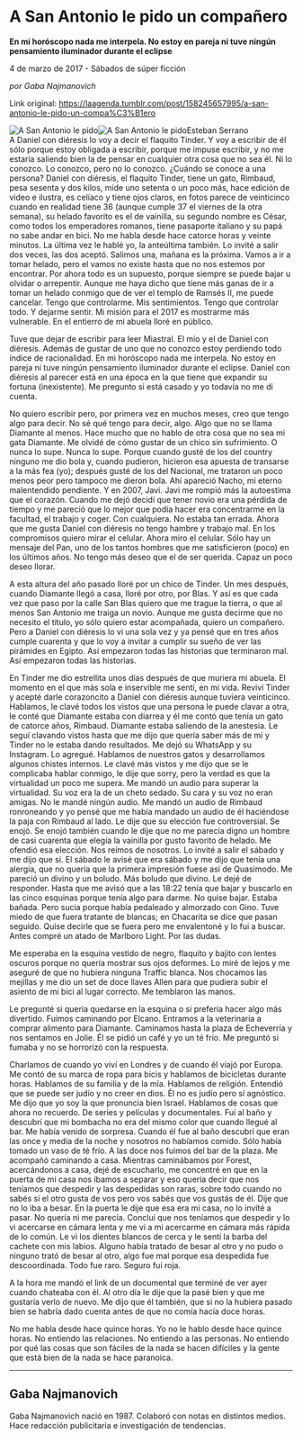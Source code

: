 # A San Antonio le pido un compañero

**En mi horóscopo nada me interpela. No estoy en pareja ni tuve ningún pensamiento iluminador durante el eclipse**

4 de marzo de 2017 - Sábados de súper ficción

_por Gaba Najmanovich_

Link original: https://laagenda.tumblr.com/post/158245657995/a-san-antonio-le-pido-un-compa%C3%B1ero

![A San Antonio le pido](https://64.media.tumblr.com/4742acea9e800ee03b5734495727186f/tumblr_inline_pk0l8hFPH01t6q87u_500.jpg)![A San Antonio le pido](https://64.media.tumblr.com/4742acea9e800ee03b5734495727186f/tumblr_inline_pk0l8hFPH01t6q87u_500.jpg)Esteban Serrano  
A Daniel con diéresis lo voy a decir el flaquito Tinder. Y voy a escribir de él sólo porque estoy obligada a escribir, porque me impuse escribir, y no me estaría saliendo bien la de pensar en cualquier otra cosa que no sea él. Ni lo conozco. Lo conozco, pero no lo conozco. ¿Cuándo se conoce a una persona? Daniel con diéresis, el flaquito Tinder, tiene un gato, Rimbaud, pesa sesenta y dos kilos, mide uno setenta o un poco más, hace edición de video e ilustra, es celíaco y tiene ojos claros, en fotos parece de veinticinco cuando en realidad tiene 36 (aunque cumple 37 el viernes de la otra semana), su helado favorito es el de vainilla, su segundo nombre es César, como todos los emperadores romanos, tiene pasaporte italiano y su papá no sabe andar en bici. No me habla desde hace catorce horas y veinte minutos. La última vez le hablé yo, la anteúltima también. Lo invité a salir dos veces, las dos aceptó. Salimos una, mañana es la próxima. Vamos a ir a tomar helado, pero el vamos no existe hasta que no nos estemos por encontrar. Por ahora todo es un supuesto, porque siempre se puede bajar u olvidar o arrepentir. Aunque me haya dicho que tiene más ganas de ir a tomar un helado conmigo que de ver el templo de Ramsés II, me puede cancelar. Tengo que controlarme. Mis sentimientos. Tengo que controlar todo. Y dejarme sentir. Mi misión para el 2017 es mostrarme más vulnerable. En el entierro de mi abuela lloré en público. 

Tuve que dejar de escribir para leer Miastral. El mío y el de Daniel con diéresis. Además de gustar de uno que no conozco estoy perdiendo todo índice de racionalidad. En mi horóscopo nada me interpela. No estoy en pareja ni tuve ningún pensamiento iluminador durante el eclipse. Daniel con diéresis al parecer está en una época en la que tiene que expandir su fortuna (inexistente). Me pregunto si está casado y yo todavía no me di cuenta.

No quiero escribir pero, por primera vez en muchos meses, creo que tengo algo para decir. No sé qué tengo para decir, algo. Algo que no se llama Diamante al menos. Hace mucho que no hablo de otra cosa que no sea mi gata Diamante. Me olvidé de cómo gustar de un chico sin sufrimiento. O nunca lo supe. Nunca lo supe. Porque cuando gusté de los del country ninguno me dio bola y, cuando pudieron, hicieron esa apuesta de transarse a la más fea (yo); después gusté de los del Nacional, me trataron un poco menos peor pero tampoco me dieron bola. Ahí apareció Nacho, mi eterno malentendido pendiente. Y en 2007, Javi. Javi me rompió más la autoestima que el corazón. Cuando me dejó decidí que tener novio era una pérdida de tiempo y me pareció que lo mejor que podía hacer era concentrarme en la facultad, el trabajo y coger. Con cualquiera. No estaba tan errada. Ahora que me gusta Daniel con diéresis no tengo hambre y trabajo mal. En los compromisos quiero mirar el celular. Ahora miro el celular. Sólo hay un mensaje del Pan, uno de los tantos hombres que me satisficieron (poco) en los últimos años. No tengo más deseo que el de ser querida. Capaz un poco deseo llorar.

A esta altura del año pasado lloré por un chico de Tinder. Un mes después, cuando Diamante llegó a casa, lloré por otro, por Blas. Y así es que cada vez que paso por la calle San Blas quiero que me trague la tierra, o que al menos San Antonio me traiga un novio. Aunque me gusta decirme que no necesito el título, yo sólo quiero estar acompañada, quiero un compañero. Pero a Daniel con diéresis lo vi una sola vez y ya pensé que en tres años cumple cuarenta y que lo voy a invitar a cumplir su sueño de ver las pirámides en Egipto. Así empezaron todas las historias que terminaron mal. Así empezaron todas las historias.

En Tinder me dio estrellita unos días después de que muriera mi abuela. El momento en el que más sola e inservible me sentí, en mi vida. Reviví Tinder y acepté darle corazoncito a Daniel con diéresis aunque tuviera veinticinco. Hablamos, le clavé todos los vistos que una persona le puede clavar a otra, le conté que Diamante estaba con diarrea y él me contó que tenía un gato de catorce años, Rimbaud. Diamante estaba saliendo de la anestesia. Le seguí clavando vistos hasta que me dijo que quería saber más de mi y Tinder no le estaba dando resultados. Me dejó su WhatsApp y su Instagram. Lo agregué. Hablamos de nuestros gatos y desarrollamos algunos chistes internos. Le clavé más vistos y me dijo que se le complicaba hablar conmigo, le dije que sorry, pero la verdad es que la virtualidad un poco me supera. Me mandó un audio para superar la virtualidad. Su voz era la de un cheto sedado. Su cara y su voz no eran amigas. No le mandé ningún audio. Me mandó un audio de Rimbaud ronroneando y yo pensé que me había mandado un audio de él haciéndose la paja con Rimbaud al lado. Le dije que su elección fue controversial. Se enojó. Se enojó también cuando le dije que no me parecía digno un hombre de casi cuarenta que elegía la vainilla por gusto favorito de helado. Me ofendió esa elección. Nos reímos de nosotros. Lo invité a salir el sábado y me dijo que sí. El sábado le avisé que era sábado y me dijo que tenía una alergia, que no quería que la primera impresión fuese así de Quasimodo. Me pareció un divino y un boludo. Más boludo que divino. Le dejé de responder. Hasta que me avisó que a las 18:22 tenía que bajar y buscarlo en las cinco esquinas porque tenía algo para darme. No quise bajar. Estaba bañada. Pero sucia porque había pedaleado y almorzado con Gino. Tuve miedo de que fuera tratante de blancas; en Chacarita se dice que pasan seguido. Quise decirle que se fuera pero me envalentoné y lo fui a buscar. Antes compré un atado de Marlboro Light. Por las dudas.

Me esperaba en la esquina vestido de negro, flaquito y bajito con lentes oscuros porque no quería mostrar sus ojos deformes. Lo miré de lejos y me aseguré de que no hubiera ninguna Traffic blanca. Nos chocamos las mejillas y me dio un set de doce llaves Allen para que pudiera subir el asiento de mi bici al lugar correcto. Me temblaron las manos.

Le pregunté si quería quedarse en la esquina o si prefería hacer algo más divertido. Fuimos caminando por Elcano. Entramos a la veterinaria a comprar alimento para Diamante. Caminamos hasta la plaza de Echeverría y nos sentamos en Jolie. Él se pidió un café y yo un té frío. Me preguntó si fumaba y no se horrorizó con la respuesta.

Charlamos de cuando yo viví en Londres y de cuando él viajó por Europa. Me contó de su marca de ropa para bicis y hablamos de bicicletas durante horas. Hablamos de su familia y de la mía. Hablamos de religión. Entendió que se puede ser judío y no creer en dios. Él no es judío pero sí agnóstico. Me dijo que yo soy la que pronuncia bien Israel. Hablamos de cosas que ahora no recuerdo. De series y películas y documentales. Fui al baño y descubrí que mi bombacha no era del mismo color que cuando llegué al bar. Me había venido de sorpresa. Cuando él fue al baño descubrí que eran las once y media de la noche y nosotros no habíamos comido. Sólo había tomado un vaso de té frío. A las doce nos fuimos del bar de la plaza. Me acompañó caminando a casa. Mientras caminábamos por Forest, acercándonos a casa, dejé de escucharlo, me concentré en que en la puerta de mi casa nos íbamos a separar y eso quería decir que nos teníamos que despedir y las despedidas son raras, sobre todo cuando no sabés si el otro gusta de vos pero vos sabés que vos gustás de él. Dije que no lo iba a besar. En la puerta le dije que esa era mi casa, no lo invité a pasar. No quería ni me parecía. Concluí que nos teníamos que despedir y lo vi acercarse en cámara lenta y me vi a mi acercarme en cámara más rápida de lo común. Le vi los dientes blancos de cerca y le sentí la barba del cachete con mis labios. Alguno había tratado de besar al otro y no pudo o ninguno trató de besar al otro, algo fue mal porque esa despedida fue descoordinada. Todo fue raro. Seguro fui roja.

A la hora me mandó el link de un documental que terminé de ver ayer cuando chateaba con él. Al otro día le dije que la pasé bien y que me gustaría verlo de nuevo. Me dijo que él también, que si no la hubiera pasado bien se habría dado cuenta antes de que no comía hacía doce horas.

No me habla desde hace quince horas. Yo no le hablo desde hace quince horas. No entiendo las relaciones. No entiendo a las personas. No entiendo por qué las cosas que son fáciles de la nada se hacen difíciles y la gente que está bien de la nada se hace paranoica.



---

Gaba Najmanovich
----------------

Gaba Najmanovich nació en 1987. Colaboró con notas en distintos medios. Hace redacción publicitaria e investigación de tendencias.



